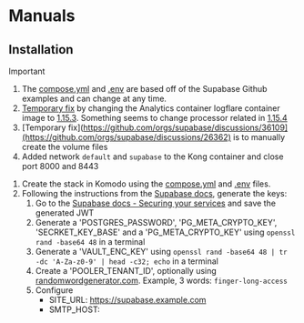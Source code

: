 # Manuals

## Installation
> [!IMPORTANT]
> 1. The [compose.yml](https://github.com/supabase/supabase/blob/master/docker/docker-compose.yml) and [.env](https://github.com/supabase/supabase/blob/master/docker/.env.example) are based off of the Supabase Github examples and can change at any time.
> 2. [Temporary fix](https://github.com/supabase/supabase/issues/39933) by changing the Analytics container logflare container image to [1.15.3](https://github.com/Logflare/logflare/releases/tag/v1.15.3). Something seems to change processor related in [1.15.4](https://github.com/Logflare/logflare/releases/tag/v1.15.4)
> 3. [Temporary fix](https://github.com/orgs/supabase/discussions/36109](https://github.com/orgs/supabase/discussions/26362) is to manually create the volume files
> 4. Added network `default` and `supabase` to the Kong container and close port 8000 and 8443

1. Create the stack in Komodo using the [compose.yml](https://raw.githubusercontent.com/platnub/container-host-templates/refs/heads/main/docker/containers/supabase/compose.yml) and [.env](https://raw.githubusercontent.com/platnub/container-host-templates/refs/heads/main/docker/containers/supabase/.env) files.
2. Following the instructions from the [Supabase docs](https://supabase.com/docs/guides/self-hosting/docker#securing-your-services), generate the keys:
    1. Go to the [Supabase docs - Securing your services](https://supabase.com/docs/guides/self-hosting/docker#securing-your-services) and save the generated JWT
    2. Generate a 'POSTGRES_PASSWORD', 'PG_META_CRYPTO_KEY', 'SECRKET_KEY_BASE' and a 'PG_META_CRYPTO_KEY' using `openssl rand -base64 48` in a terminal
    3. Generate a 'VAULT_ENC_KEY' using `openssl rand -base64 48 | tr -dc 'A-Za-z0-9' | head -c32; echo` in a terminal
    4. Create a 'POOLER_TENANT_ID', optionally using [randomwordgenerator.com](https://randomwordgenerator.com/). Example, 3 words: `finger-long-access`
    5. Configure
         - SITE_URL: https://supabase.example.com
         - SMTP_HOST: 
